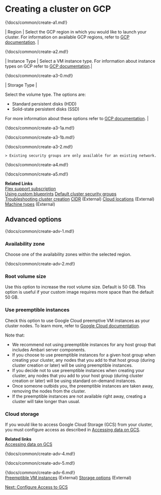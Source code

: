 # Creating a cluster on GCP

{!docs/common/create-a1.md!}

| Region | Select the GCP region in which you would like to launch your cluster. For information on available GCP regions, refer to [GCP documentation](https://cloud.google.com/about/locations/). |

{!docs/common/create-a2.md!}

| Instance Type | Select a VM instance type. For information about instance types on GCP refer to [GCP documentation](https://cloud.google.com/compute/docs/machine-types).|

{!docs/common/create-a3-0.md!}

| Storage Type |  <p>Select the volume type. The options are:<ul><li>Standard persistent disks (HDD)</li><li>Solid-state persistent disks (SSD)</li></ul> For more information about these options refer to <a href="https://cloud.google.com/compute/docs/disks/" target="_blank">GCP documentation</a>. |

{!docs/common/create-a3-1a.md!}

{!docs/common/create-a3-1b.md!}

{!docs/common/create-a3-2.md!}

    > Existing security groups are only available for an existing network. 

{!docs/common/create-a4.md!}

{!docs/common/create-a5.md!}

**Related Links**  
[Flex support subscription](get-help.md#flex-subscription)  
[Using custom blueprints](blueprints.md)
[Default cluster security groups](security.md#default-cluster-security-groups)  
[Troubleshooting cluster creation](trouble-cluster.md)
[CIDR](http://www.ipaddressguide.com/cidr) (External)
[Cloud locations](https://cloud.google.com/about/locations/) (External)
[Machine types](https://cloud.google.com/compute/docs/machine-types) (External)

## Advanced options

{!docs/common/create-adv-1.md!}

### Availability zone

 Choose one of the availability zones within the selected region.

{!docs/common/create-adv-2.md!}

### Root volume size

Use this option to increase the root volume size. Default is 50 GB. This option is useful if your custom image requires more space than the default 50 GB.

### Use preemptible instances

Check this option to use Google Cloud preemptive VM instances as your cluster nodes. To learn more, refer to [Google Cloud documentation](https://cloud.google.com/compute/docs/instances/preemptible).

Note that:

* We recommend not using preemptible instances for any host group that includes Ambari server components.  
* If you choose to use preemptible instances for a given host group when creating your cluster, any nodes that you add to that host group (during cluster creation or later) will be using preemptible instances.
* If you decide not to use preemptible instances when creating your cluster, any nodes that you add to your host group (during cluster creation or later) will be using standard on-demand instances.
* Once someone outbids you, the preemptible instances are taken away, removing the nodes from the cluster.
* If the preemptible instances are not available right away, creating a cluster will take longer than usual.

[Comment]: <> (There is no bid specified in the UI, so I assume that we are using current bid?)

### Cloud storage

If you would like to access Google Cloud Storage (GCS) from your cluster, you must configure access as described in [Accessing data on GCS](gcp-data.md).

**Related links**  
[Accessing data on GCS](gcp-data.md)

{!docs/common/create-adv-4.md!}

{!docs/common/create-adv-5.md!}

{!docs/common/create-adv-6.md!}  
[Preemptible VM instances](https://cloud.google.com/compute/docs/instances/preemptible) (External)
[Storage options](https://cloud.google.com/compute/docs/disks/) (External)  

<div class="next">
    <a href="../gcp-data/index.html">Next: Configure Access to GCS</a>
</div>